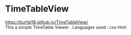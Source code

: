 # TimeTableView
https://burfal18.github.io/TimeTableView/
<br>
This a simple TimeTable Viewer .
Languages used : css html
